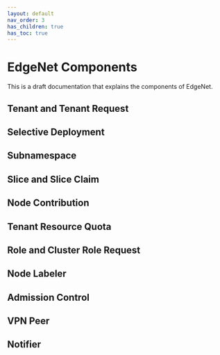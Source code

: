 ```yaml
---
layout: default
nav_order: 3
has_children: true
has_toc: true
---
```


# EdgeNet Components
This is a draft documentation that explains the components of EdgeNet.

## Tenant and Tenant Request

## Selective Deployment

## Subnamespace

## Slice and Slice Claim

## Node Contribution

## Tenant Resource Quota

## Role and Cluster Role Request

## Node Labeler

## Admission Control

## VPN Peer

## Notifier